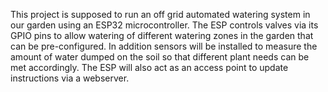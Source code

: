 This project is supposed to run an off grid automated watering system in our garden using an ESP32 microcontroller. The ESP controls valves via its GPIO pins to allow watering of different watering zones in the garden that can be pre-configured. In addition sensors will be installed to measure the amount of water dumped on the soil so that different plant needs can be met accordingly. The ESP will also act as an access point to update instructions via a webserver.
